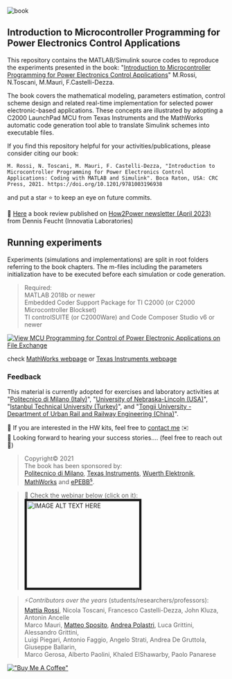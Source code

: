 ![book](https://github.com/ThunderMat/Introduction-to-MCU-Programming-for-Power-Electronics-Control-Applications/blob/main/banner_book.png)   


## Introduction to Microcontroller Programming for Power Electronics Control Applications 
This repository contains the MATLAB/Simulink source codes to
reproduce the experiments presented in the book: 
"[Introduction to Microcontroller Programming for Power Electronics Control Applications](https://www.taylorfrancis.com/books/mono/10.1201/9781003196938/introduction-microcontroller-programming-power-electronics-control-applications-mattia-rossi-nicola-toscani-francesco-castelli-dezza-marco-mauri)" M.Rossi, N.Toscani, M.Mauri, F.Castelli-Dezza.

The book covers the mathematical modeling, parameters estimation, control scheme design and related real-time implementation for selected power electronic-based applications. These concepts are illustrated by adopting a C2000 LaunchPad MCU from Texas Instruments and the MathWorks automatic code generation tool able to translate Simulink schemes into executable files. 

If you find this repository helpful for your activities/publications, please consider citing our book:
```
M. Rossi, N. Toscani, M. Mauri, F. Castelli-Dezza, "Introduction to Microcontroller Programming for Power Electronics Control Applications: Coding with MATLAB and Simulink". Boca Raton, USA: CRC Press, 2021. https://doi.org/10.1201/9781003196938
```
and put a star :star: to keep an eye on future commits. 

:tada: [Here](http://www.how2power.com/pdf_view.php?url=/newsletters/2304/H2PToday2304_bookreview_DennisFeucht.pdf) a book review published on [How2Power newsletter (April 2023)](http://www.how2power.com/pdf_view.php?url=/newsletters/2304/H2PToday2304_bookreview_DennisFeucht.pdf) from Dennis Feucht (Innovatia Laboratories) 


## Running experiments
Experiments (simulations and implementations) are split in root folders referring to the book chapters.
The m-files including the parameters initialization have to be executed before each simulation or code generation.  

>Required:  
>MATLAB 2018b or newer  
>Embedded Coder Support Package for TI C2000 (or C2000 Microcontroller Blockset)     
>TI controlSUITE (or C2000Ware) and Code Composer Studio v6 or newer

[![View MCU Programming for Control of Power Electronic Applications on File Exchange](https://www.mathworks.com/matlabcentral/images/matlab-file-exchange.svg)](https://it.mathworks.com/matlabcentral/fileexchange/133437-mcu-programming-for-control-of-power-electronic-applications) 

check [MathWorks webpage](https://it.mathworks.com/academia/books/introduction-to-microcontroller-programming-for-power-electronics-control-applications-rossi.html) or [Texas Instruments webpage](https://www.ti.com/tool/MATHW-3P-SLEC)

### Feedback
This material is currently adopted for exercises and laboratory activities at "[Politecnico di Milano (Italy)](https://www.polimi.it/en)", "[University of Nebraska-Lincoln (USA)](https://www.unl.edu/)", "[Istanbul Technical University (Turkey)](https://www.itu.edu.tr/en)", and "[Tongji University - Department of Urban Rail and Railway Engineering (China)](https://railway.tongji.edu.cn/railwayen/main.htm)".

:pushpin: If you are interested in the HW kits, feel free to [contact me](mailto:mattia.rossi@epebbs.com) :envelope:  
:pushpin: Looking forward to hearing your success stories.... (feel free to reach out :wave:)

>Copyright© 2021  
The book has been sponsored by:  
[Politecnico di Milano](https://www.polimi.it/en), [Texas Instruments](https://www.ti.com/tool/MATHW-3P-SLEC), [Wuerth Elektronik](https://www.we-online.com/en), [MathWorks](https://it.mathworks.com/hardware-support/ti-c2000-embedded-coder.html) and [ePEBB<sup>s</sup>](https://epebbs.com/).

>:movie_camera: Check the webinar below (click on it):    
><a href="http://www.youtube.com/watch?feature=player_embedded&v=nCAH5IyyKFY
" target="_blank"><img src="http://img.youtube.com/vi/nCAH5IyyKFY/0.jpg" 
alt="IMAGE ALT TEXT HERE" width="260" height="200" border="5" /></a>

>:zap:*Contributors over the years* (students/researchers/professors):  
[Mattia Rossi](https://github.com/ThunderMat), Nicola Toscani, Francesco Castelli-Dezza, John Kluza, Antonin Ancelle  
Marco Mauri, [Matteo Sposito](https://github.com/MatteoSposito94), [Andrea Polastri](https://github.com/AndreaPolastri), Luca Grittini, Alessandro Grittini,   
Luigi Piegari, Antonio Faggio, Angelo Strati, Andrea De Gruttola, Giuseppe Ballarin,  
Marco Gerosa, Alberto Paolini, Khaled ElShawarby, Paolo Panarese

[!["Buy Me A Coffee"](https://www.buymeacoffee.com/assets/img/custom_images/orange_img.png)](https://www.buymeacoffee.com/mattiarossz)
